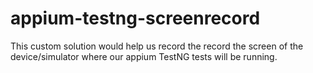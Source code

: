 # appium-testng-screenrecord
This custom solution would help us record the record the screen of the device/simulator where our appium TestNG tests will be running. 
